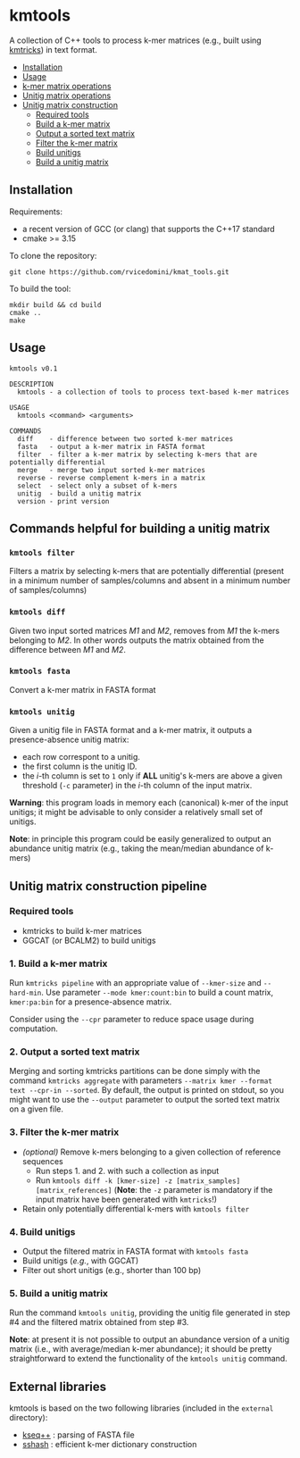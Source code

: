# kmtools

A collection of C++ tools to process k-mer matrices (e.g., built using [kmtricks](https://github.com/tlemane/kmtricks)) in text format.

+ [Installation](#installation)
+ [Usage](#usage)
+ [k-mer matrix operations](#k-mer-matrix-operations)
+ [Unitig matrix operations](#unitig-matrix-operations)
+ [Unitig matrix construction](#unitig-matrix-construction-pipeline)
    - [Required tools](#required-tools)
    - [Build a k-mer matrix](#1-build-a-k-mer-matrix)
    - [Output a sorted text matrix](#2-output-a-sorted-text-matrix)
    - [Filter the k-mer matrix](#3-filter-the-k-mer-matrix)
    - [Build unitigs](#4-build-unitigs)
    - [Build a unitig matrix](#5-build-a-unitig-matrix)

## Installation

Requirements:
 - a recent version of GCC (or clang) that supports the C++17 standard
 - cmake >= 3.15

To clone the repository:
```
git clone https://github.com/rvicedomini/kmat_tools.git
```

To build the tool:
```
mkdir build && cd build
cmake ..
make
```


## Usage

```
kmtools v0.1

DESCRIPTION
  kmtools - a collection of tools to process text-based k-mer matrices

USAGE
  kmtools <command> <arguments>

COMMANDS
  diff    - difference between two sorted k-mer matrices
  fasta   - output a k-mer matrix in FASTA format
  filter  - filter a k-mer matrix by selecting k-mers that are potentially differential
  merge   - merge two input sorted k-mer matrices
  reverse - reverse complement k-mers in a matrix
  select  - select only a subset of k-mers
  unitig  - build a unitig matrix
  version - print version
```

## Commands helpful for building a unitig matrix

### `kmtools filter`
Filters a matrix by selecting k-mers that are potentially differential (present in a minimum number of samples/columns and absent in a minimum number of samples/columns)

### `kmtools diff`
Given two input sorted matrices _M1_ and _M2_, removes from _M1_ the k-mers belonging to _M2_.
In other words outputs the matrix obtained from the difference between _M1_ and _M2_.

### `kmtools fasta`
Convert a k-mer matrix in FASTA format

### `kmtools unitig`
Given a unitig file in FASTA format and a k-mer matrix, it outputs a presence-absence unitig matrix:
- each row correspont to a unitig.
- the first column is the unitig ID.
- the _i_-th column is set to `1` only if __ALL__ unitig's k-mers are above a given threshold (`-c` parameter) in the _i_-th column of the input matrix.

__Warning__: this program loads in memory each (canonical) k-mer of the input unitigs; it might be advisable to only consider a relatively small set of unitigs.

__Note__: in principle this program could be easily generalized to output an abundance unitig matrix (e.g., taking the mean/median abundance of k-mers)


## Unitig matrix construction pipeline

### Required tools

* kmtricks to build k-mer matrices
* GGCAT (or BCALM2) to build unitigs

### 1. Build a k-mer matrix

Run `kmtricks pipeline` with an appropriate value of `--kmer-size` and `--hard-min`. Use parameter `--mode kmer:count:bin` to build a count matrix, `kmer:pa:bin` for a presence-absence matrix. 

Consider using the `--cpr` parameter to reduce space usage during computation.

### 2. Output a sorted text matrix

Merging and sorting kmtricks partitions can be done simply with the command `kmtricks aggregate` with parameters `--matrix kmer --format text --cpr-in --sorted`. By default, the output is printed on stdout, so you might want to use the `--output` parameter to output the sorted text matrix on a given file.

### 3. Filter the k-mer matrix

* _(optional)_ Remove k-mers belonging to a given collection of reference sequences
    + Run steps 1. and 2. with such a collection as input
    + Run `kmtools diff -k [kmer-size] -z [matrix_samples] [matrix_references]` (__Note__: the `-z` parameter is mandatory if the input matrix have been generated with `kmtricks`!)
* Retain only potentially differential k-mers with `kmtools filter`

### 4. Build unitigs

* Output the filtered matrix in FASTA format with `kmtools fasta`
* Build unitigs (_e.g._, with GGCAT)
* Filter out short unitigs (e.g., shorter than 100 bp)

### 5. Build a unitig matrix

Run the command `kmtools unitig`, providing the unitig file generated in step #4 and the filtered matrix obtained from step #3.

__Note__: at present it is not possible to output an abundance version of a unitig matrix (i.e., with average/median k-mer abundance); it should be pretty straightforward to extend the functionality of the `kmtools unitig` command.

## External libraries

kmtools is based on the two following libraries (included in the `external` directory):

- [kseq++](https://github.com/cartoonist/kseqpp) : parsing of FASTA file
- [sshash](https://github.com/jermp/sshash) : efficient k-mer dictionary construction
